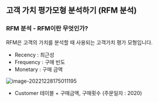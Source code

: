 ## 고객 가치 평가모형 분석하기 (RFM 분석)



### RFM 분석 - RFM이란 무엇인가?



RFM은 고객의 가치를 분석할 때 사용되는 고객가치 평가 모형입니다.

- Recency : 최근성
- Frequency : 구매 빈도
- Monetary : 구매 금액

![image-20221228175011195](C:/Users/yes47/AppData/Roaming/Typora/typora-user-images/image-20221228175011195.png)



- Customer 테이블 + 구매금액, 구매횟수 (주문일자 : 2020)